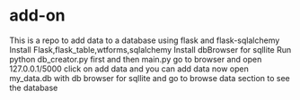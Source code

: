 # add-on
This is a repo to add data to a database using flask and flask-sqlalchemy
Install Flask,flask_table,wtforms,sqlalchemy
Install dbBrowser for sqllite
Run python db_creator.py first and then main.py
go to browser and open 127.0.0.1/5000
click on add data and you can add data
now open my_data.db with db browser for sqllite and go to browse data section to see the database
